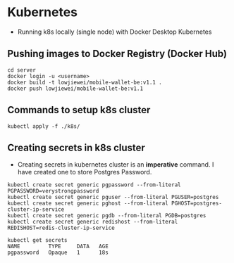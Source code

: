 # Kubernetes

- Running k8s locally (single node) with Docker Desktop Kubernetes

## Pushing images to Docker Registry (Docker Hub)

```
cd server
docker login -u <username>
docker build -t lowjiewei/mobile-wallet-be:v1.1 .
docker push lowjiewei/mobile-wallet-be:v1.1
```

## Commands to setup k8s cluster

```
kubectl apply -f ./k8s/
```

## Creating secrets in k8s cluster

- Creating secrets in kubernetes cluster is an **imperative** command. I have created one to store Postgres Password.

```
kubectl create secret generic pgpassword --from-literal PGPASSWORD=verystrongpassword
kubectl create secret generic pguser --from-literal PGUSER=postgres
kubectl create secret generic pghost --from-literal PGHOST=postgres-cluster-ip-service
kubectl create secret generic pgdb --from-literal PGDB=postgres
kubectl create secret generic redishost --from-literal REDISHOST=redis-cluster-ip-service

kubectl get secrets
NAME         TYPE     DATA   AGE
pgpassword   Opaque   1      18s
```
